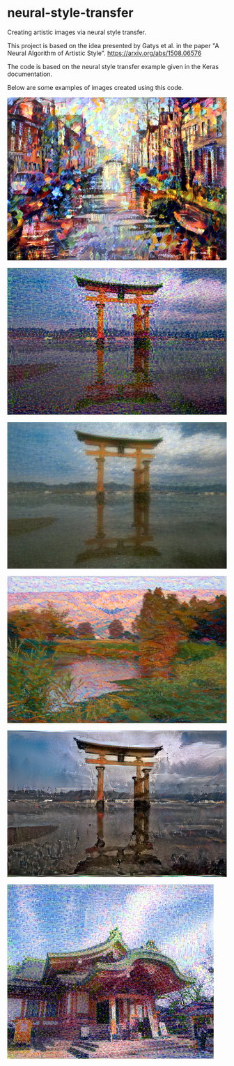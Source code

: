 # neural-style-transfer
Creating artistic images via neural style transfer.


This project is based on the idea presented by Gatys et al. in the paper "A Neural Algorithm of Artistic Style". https://arxiv.org/abs/1508.06576

The code is based on the neural style transfer example given in the Keras documentation.

Below are some examples of images created using this code.

![example](example.png)

![example2](created_image_at_iteration_70.png)

![example3](created_image_at_iteration_6.png)

![example4](created_image_at_iteration_50.png)

![example5](created_image_at_iteration_40.png)

![example6](created_image_at_iteration_200.png)
